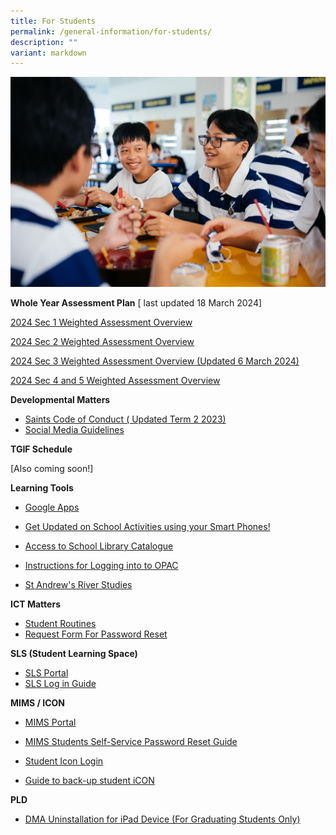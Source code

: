 ```yaml
---
title: For Students
permalink: /general-information/for-students/
description: ""
variant: markdown
---
```

![](/images/For%20student/SASS-D1A-3.jpg)

**Whole Year Assessment Plan** [ last updated 18 March 2024]

[2024 Sec 1 Weighted Assessment Overview](/files/General%20Information/Assessment%20Schedules/2024_Sec_1_Weighted_Assesment_Overview.pdf)

[2024 Sec 2 Weighted Assessment Overview](/files/General%20Information/Assessment%20Schedules/2024_Sec_2_Weighted_Assesment_Overview.pdf)

[2024 Sec 3 Weighted Assessment Overview (Updated 6 March 2024)](/files/General%20Information/For%20Parents/2024_Sec_3_Weighted_Assesment_Overview_updated_6_Mar_24.pdf)

[2024 Sec 4 and 5 Weighted Assessment Overview](/files/General%20Information/Assessment%20Schedules/2024_Sec_4_and_5__Weighted_Assesment_Overview.pdf)


**Developmental Matters**  

* [Saints Code of Conduct ( Updated Term 2 2023)](/files/General%20Information/For%20Students/202304_saints%20code%20of%20conduct%20for%202023.pdf)
*   [Social Media Guidelines](/files/Student/Development%20Matter/wcy2me.pdf)



**TGIF Schedule**

[Also coming soon!]

**Learning Tools**  

*   [Google Apps](https://www.google.com/a/sass.sg)
*   [Get Updated on School Activities using your Smart Phones!](http://go.gov.sg/hsej44)  
    
*   [Access to School Library Catalogue](https://schoolibrary.moe.edu.sg/standrewssec/cgi-bin/spydus.exe/MSGTRN/WPAC/HOME)
*   [Instructions for Logging into to OPAC](http://go.gov.sg/ieumpu)
*   [St Andrew's River Studies](https://sites.google.com/site/standrewsriverstudies/home)


**ICT Matters**

*    [Student Routines](/files/Student/ICT%20matter/student%20routines.pdf)
*   [Request Form For Password Reset](https://forms.gle/KW6nnKxe1qJtuvTt7)


**SLS (Student Learning Space)**
* [SLS Portal ](https://vle.learning.moe.edu.sg/login)
*   [SLS Log in Guide](https://go.gov.sg/dxh48w)

**MIMS / ICON**
* [MIMS Portal](https://mims.moe.gov.sg/sspr)

*    [MIMS Students Self-Service Password Reset Guide ](/files/General%20Information/For%20Students/posters_mims_sspr_guide.pdf)


*   [Student Icon Login](https://workspace.google.com/dashboard) 

*    [Guide to back-up student iCON](/files/Student/ICT%20matter/Guide%20to%20back-up%20Google%20iCON.pdf)


**PLD**
*    [DMA Uninstallation for iPad Device (For Graduating Students Only)](/files/Student/ICT%20matter/For%20Students%20Instructions%20for%20DMA%20Uninstallation%20iPad%20Device.pdf)